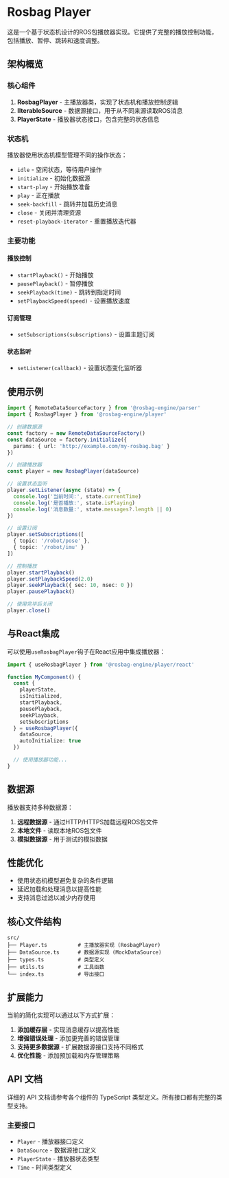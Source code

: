 # Rosbag Player

这是一个基于状态机设计的ROS包播放器实现。它提供了完整的播放控制功能，包括播放、暂停、跳转和速度调整。

## 架构概览

### 核心组件

1. **RosbagPlayer** - 主播放器类，实现了状态机和播放控制逻辑
2. **IIterableSource** - 数据源接口，用于从不同来源读取ROS消息
3. **PlayerState** - 播放器状态接口，包含完整的状态信息

### 状态机

播放器使用状态机模型管理不同的操作状态：

- `idle` - 空闲状态，等待用户操作
- `initialize` - 初始化数据源
- `start-play` - 开始播放准备
- `play` - 正在播放
- `seek-backfill` - 跳转并加载历史消息
- `close` - 关闭并清理资源
- `reset-playback-iterator` - 重置播放迭代器

### 主要功能

#### 播放控制
- `startPlayback()` - 开始播放
- `pausePlayback()` - 暂停播放
- `seekPlayback(time)` - 跳转到指定时间
- `setPlaybackSpeed(speed)` - 设置播放速度

#### 订阅管理
- `setSubscriptions(subscriptions)` - 设置主题订阅

#### 状态监听
- `setListener(callback)` - 设置状态变化监听器

## 使用示例

```typescript
import { RemoteDataSourceFactory } from '@rosbag-engine/parser'
import { RosbagPlayer } from '@rosbag-engine/player'

// 创建数据源
const factory = new RemoteDataSourceFactory()
const dataSource = factory.initialize({
  params: { url: 'http://example.com/my-rosbag.bag' }
})

// 创建播放器
const player = new RosbagPlayer(dataSource)

// 设置状态监听
player.setListener(async (state) => {
  console.log('当前时间:', state.currentTime)
  console.log('是否播放:', state.isPlaying)
  console.log('消息数量:', state.messages?.length || 0)
})

// 设置订阅
player.setSubscriptions([
  { topic: '/robot/pose' },
  { topic: '/robot/imu' }
])

// 控制播放
player.startPlayback()
player.setPlaybackSpeed(2.0)
player.seekPlayback({ sec: 10, nsec: 0 })
player.pausePlayback()

// 使用完毕后关闭
player.close()
```

## 与React集成

可以使用`useRosbagPlayer`钩子在React应用中集成播放器：

```typescript
import { useRosbagPlayer } from '@rosbag-engine/player/react'

function MyComponent() {
  const {
    playerState,
    isInitialized,
    startPlayback,
    pausePlayback,
    seekPlayback,
    setSubscriptions
  } = useRosbagPlayer({
    dataSource,
    autoInitialize: true
  })

  // 使用播放器功能...
}
```

## 数据源

播放器支持多种数据源：

1. **远程数据源** - 通过HTTP/HTTPS加载远程ROS包文件
2. **本地文件** - 读取本地ROS包文件
3. **模拟数据源** - 用于测试的模拟数据

## 性能优化

- 使用状态机模型避免复杂的条件逻辑
- 延迟加载和处理消息以提高性能
- 支持消息过滤以减少内存使用

## 核心文件结构

```
src/
├── Player.ts          # 主播放器实现 (RosbagPlayer)
├── DataSource.ts      # 数据源实现 (MockDataSource)
├── types.ts           # 类型定义
├── utils.ts           # 工具函数
└── index.ts           # 导出接口
```

## 扩展能力

当前的简化实现可以通过以下方式扩展：

1. **添加缓存层** - 实现消息缓存以提高性能
2. **增强错误处理** - 添加更完善的错误管理
3. **支持更多数据源** - 扩展数据源接口支持不同格式
4. **优化性能** - 添加预加载和内存管理策略

## API 文档

详细的 API 文档请参考各个组件的 TypeScript 类型定义。所有接口都有完整的类型支持。

### 主要接口

- `Player` - 播放器接口定义
- `DataSource` - 数据源接口定义
- `PlayerState` - 播放器状态类型
- `Time` - 时间类型定义
